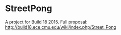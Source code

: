 StreetPong
==========

A project for Build 18 2015. Full proposal: http://build18.ece.cmu.edu/wiki/index.php/Street_Pong
